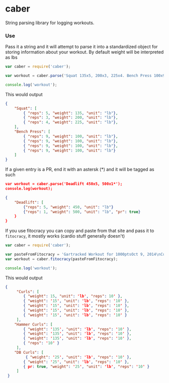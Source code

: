 # caber

String parsing library for logging workouts.


### Use

Pass it a string and it will attempt to parse it into a standardized
object for storing information about your workout.  By default weight
will be interpreted as lbs


```javascript
var caber = require('caber');

var workout = caber.parse('Squat 135x5, 200x3, 225x4. Bench Press 100x9x4');

console.log('workout');
```

This would output

```json
{
    "Squat": [
        { "reps": 5, "weight": 135, "unit": "lb"},
        { "reps": 3, "weight": 200, "unit": "lb"},
        { "reps": 4, "weight": 225, "unit": "lb"},
    ],
    "Bench Press": [
        { "reps": 9, "weight": 100, "unit": "lb"},
        { "reps": 9, "weight": 100, "unit": "lb"},
        { "reps": 9, "weight": 100, "unit": "lb"},
        { "reps": 9, "weight": 100, "unit": "lb"}
    ]
}
```

If a given entry is a PR, end it with an astersk (\*) and it will be
tagged as such

```json
var workout = caber.parse('Deadlift 450x5, 500x1*');
console.log(workout);
```

```json
{
    "Deadlift": [
        {"reps": 5, "weight": 450, "unit": "lb"}
        {"reps": 1, "weight": 500, "unit": "lb", "pr": true}
    }
}
```


If you use fitocracy you can copy and paste from that site and pass it
to `fitocracy`, it mostly works (cardio stuff generally doesn't)

```javascript
var caber = require('caber');

var pasteFromFitocracy = 'Gartracked Workout for 1000ptsOct 9, 2014\nCurls\n15 lb x 10 reps 11\n15 lb x 10 reps 11\n15 lb x 10 reps 11\n15 lb x 10 reps 11\n15 lb x 10 reps 11\nHammer Curls\n135 lb x 10 reps 25\n135 lb x 10 reps 25\n135 lb x 10 reps 25\n135lb x 10 reps 25\nDB Curls\n25 lb x 10 reps 57\n25 lb x 10 reps 57\n25 lb x 10 reps (PR) 57';
var workout = caber.fitocracy(pasteFromFitocracy);

console.log('workout');
```

This would output

```json
{
     "Curls": [
        { "weight": 15, "unit": 'lb', "reps": 10' },
        { "weight": '15', "unit": 'lb', "reps": '10' },
        { "weight": '15', "unit": 'lb', "reps": '10' },
        { "weight": '15', "unit": 'lb', "reps": '10' },
        { "weight": '15', "unit": 'lb', "reps": '10' }
     ],
    "Hammer Curls": [
        { "weight": '135', "unit": 'lb', "reps": '10' },
        { "weight": '135', "unit": 'lb', "reps": '10' },
        { "weight": '135', "unit": 'lb', "reps": '10' },
        { "reps": '10' }
     ],
    "DB Curls": [
         { "weight": '25', "unit": 'lb', "reps": '10' },
        { "weight": '25', "unit": 'lb', "reps": '10' },
        { pr: true, "weight": '25', "unit": 'lb', "reps": '10' }
     ]
 }
```
